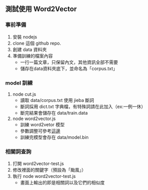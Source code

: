 測試使用 Word2Vector
--------------------

### 事前準備

1. 安裝 nodejs
2. clone 這個 github repo.
2. 創建 data 資料夾
3. 準備訓練的檔案內容
    * 一行一篇文章，只保留內文，其他資訊全部不需要
    * 儲存在data資料夾底下，並命名為「corpus.txt」

### model 訓練

1. node cut.js
    * 讀取 data/corpus.txt 使用 jieba 斷詞
    * 斷詞採用 dict.txt 字典檔，有特殊詞請在此加入（ex:一例一休）
    * 斷完結果會儲存在 data/train.data
2. node word2vector.js
    * 訓練 word2vetor 模型
    * 參數調整可參考[這邊](http://blog.csdn.net/szlcw1/article/details/52751314)
    * 訓練完模型會存在 data/model.bin

### 相關詞查詢

1. 打開 word2vector-test.js 
2. 修改裡面的關鍵字（預設為「颱風」）
3. 執行 node word2vector-test.js
    * 畫面上輸出的即是相關詞以及它們的相似度
